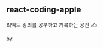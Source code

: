 ## react-coding-apple

리액트 강의를 공부하고 기록하는 공간 ✍

[by ](https://online.codingapple.com/course/react-basic)
